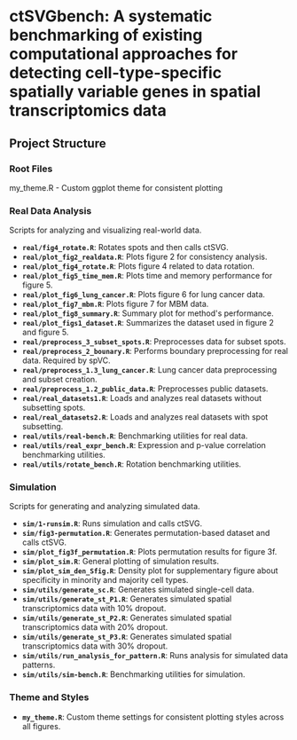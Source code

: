 # ctSVGbench: A systematic benchmarking of existing computational approaches for detecting cell-type-specific spatially variable genes in spatial transcriptomics data

## Project Structure

### Root Files

my_theme.R - Custom ggplot theme for consistent plotting


### **Real Data Analysis**  
Scripts for analyzing and visualizing real-world data.

- **`real/fig4_rotate.R`**: Rotates spots and then calls ctSVG.
- **`real/plot_fig2_realdata.R`**: Plots figure 2 for consistency analysis.
- **`real/plot_fig4_rotate.R`**: Plots figure 4 related to data rotation.
- **`real/plot_fig5_time_mem.R`**: Plots time and memory performance for figure 5.
- **`real/plot_fig6_lung_cancer.R`**: Plots figure 6 for lung cancer data.
- **`real/plot_fig7_mbm.R`**: Plots figure 7 for MBM data.
- **`real/plot_fig8_summary.R`**: Summary plot for method's performance.
- **`real/plot_figs1_dataset.R`**: Summarizes the dataset used in figure 2 and figure 5.
- **`real/preprocess_3_subset_spots.R`**: Preprocesses data for subset spots.
- **`real/preprocess_2_bounary.R`**: Performs boundary preprocessing for real data. Required by spVC.
- **`real/preprocess_1.3_lung_cancer.R`**: Lung cancer data preprocessing and subset creation.
- **`real/preprocess_1.2_public_data.R`**: Preprocesses public datasets.
- **`real/real_datasets1.R`**: Loads and analyzes real datasets without subsetting spots.
- **`real/real_datasets2.R`**: Loads and analyzes real datasets with spot subsetting.
- **`real/utils/real-bench.R`**: Benchmarking utilities for real data.
- **`real/utils/real_expr_bench.R`**: Expression and p-value correlation benchmarking utilities.
- **`real/utils/rotate_bench.R`**: Rotation benchmarking utilities.

### **Simulation**  
Scripts for generating and analyzing simulated data.

- **`sim/1-runsim.R`**: Runs simulation and calls ctSVG.
- **`sim/fig3-permutation.R`**: Generates permutation-based dataset and calls ctSVG.
- **`sim/plot_fig3f_permutation.R`**: Plots permutation results for figure 3f.
- **`sim/plot_sim.R`**: General plotting of simulation results.
- **`sim/plot_sim_den_Sfig.R`**: Density plot for supplementary figure about specificity in minority and majority cell types.
- **`sim/utils/generate_sc.R`**: Generates simulated single-cell data.
- **`sim/utils/generate_st_P1.R`**: Generates simulated spatial transcriptomics data with 10% dropout.
- **`sim/utils/generate_st_P2.R`**: Generates simulated spatial transcriptomics data with 20% dropout.
- **`sim/utils/generate_st_P3.R`**: Generates simulated spatial transcriptomics data with 30% dropout.
- **`sim/utils/run_analysis_for_pattern.R`**: Runs analysis for simulated data patterns.
- **`sim/utils/sim-bench.R`**: Benchmarking utilities for simulation.

### **Theme and Styles**
- **`my_theme.R`**: Custom theme settings for consistent plotting styles across all figures.

